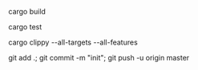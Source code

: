 cargo build

cargo test

cargo clippy --all-targets --all-features

git add .; git commit -m "init"; git push -u origin master